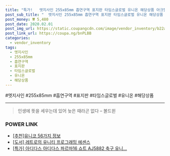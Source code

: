 ```yaml
--- 
title: "특가!   엣지사인 255x85mm 흡연구역 표지판 타임스글로벌 유니온 해당상품 아크릴사인..." 
post_sub_title: "  엣지사인 255x85mm 흡연구역 표지판 타임스글로벌 유니온 해당상품 아크릴사인 ED9122" 
post_money: ₩ 5,480 
post_date: 2020.02.01 
post_img_url: https://static.coupangcdn.com/image/vendor_inventory/b22a/9c69fa5a9b063a5e2374ac39308a42b6a5f0ba7c09ffc278138cb7e2fc05.jpg 
post_link_url: https://coupa.ng/bnPLBB 
categories: 
  - vendor_inventory 
tags: 
  - 엣지사인 
  - 255x85mm 
  - 흡연구역 
  - 표지판 
  - 타임스글로벌 
  - 유니온 
  - 해당상품 
--- 
```

  #엣지사인 #255x85mm #흡연구역 #표지판 #타임스글로벌 #유니온 #해당상품 
<hr> 

> 인생에 뜻을 세우는데 있어 늦은 때라곤 없다 – 볼드윈 


### POWER LINK

* <a href="https://blog.naver.com/fasyy4321/221791172788" target="_blank">[추천]유니코 56가지 정보</a>
* <a href="https://blog.naver.com/santokki14/221785483069" target="_blank">[도서] 레트로의 유니티 프로그래밍 에센스</a>
* <a href="https://blog.naver.com/an0733/221792775809" target="_blank">[특가] 아디다스 아디다스 파르마16 쇼트 AJ5882 축구 유니...</a>
